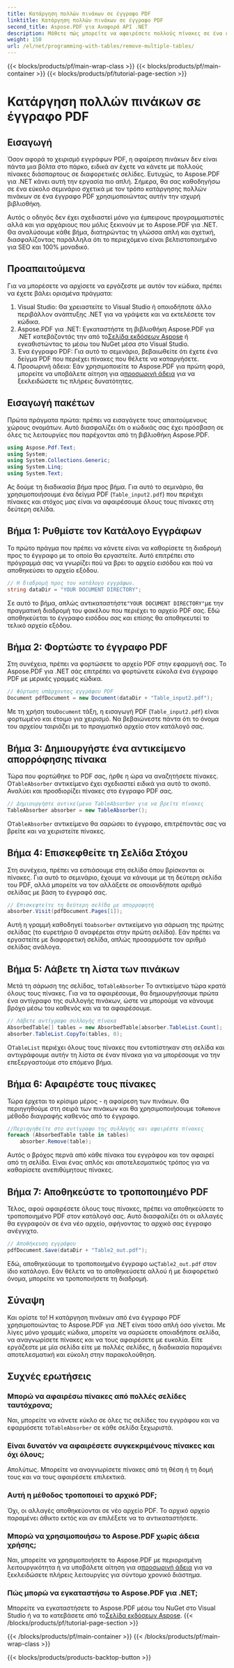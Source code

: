 ```yaml
---
title: Κατάργηση πολλών πινάκων σε έγγραφο PDF
linktitle: Κατάργηση πολλών πινάκων σε έγγραφο PDF
second_title: Aspose.PDF για Αναφορά API .NET
description: Μάθετε πώς μπορείτε να αφαιρέσετε πολλούς πίνακες σε ένα έγγραφο PDF χρησιμοποιώντας το Aspose.PDF για .NET. Οδηγός βήμα προς βήμα με παραδείγματα κώδικα, συχνές ερωτήσεις και λεπτομερείς εξηγήσεις.
weight: 150
url: /el/net/programming-with-tables/remove-multiple-tables/
---
```


{{< blocks/products/pf/main-wrap-class >}}
{{< blocks/products/pf/main-container >}}
{{< blocks/products/pf/tutorial-page-section >}}

# Κατάργηση πολλών πινάκων σε έγγραφο PDF

## Εισαγωγή

Όσον αφορά το χειρισμό εγγράφων PDF, η αφαίρεση πινάκων δεν είναι πάντα μια βόλτα στο πάρκο, ειδικά αν έχετε να κάνετε με πολλούς πίνακες διάσπαρτους σε διαφορετικές σελίδες. Ευτυχώς, το Aspose.PDF για .NET κάνει αυτή την εργασία πιο απλή. Σήμερα, θα σας καθοδηγήσω σε ένα εύκολο σεμινάριο σχετικά με τον τρόπο κατάργησης πολλών πινάκων σε ένα έγγραφο PDF χρησιμοποιώντας αυτήν την ισχυρή βιβλιοθήκη.

Αυτός ο οδηγός δεν έχει σχεδιαστεί μόνο για έμπειρους προγραμματιστές αλλά και για αρχάριους που μόλις ξεκινούν με το Aspose.PDF για .NET. Θα αναλύσουμε κάθε βήμα, διατηρώντας τη γλώσσα απλή και σχετική, διασφαλίζοντας παράλληλα ότι το περιεχόμενο είναι βελτιστοποιημένο για SEO και 100% μοναδικό.

## Προαπαιτούμενα

Για να μπορέσετε να αρχίσετε να εργάζεστε με αυτόν τον κώδικα, πρέπει να έχετε βάλει ορισμένα πράγματα:

1. Visual Studio: Θα χρειαστείτε το Visual Studio ή οποιοδήποτε άλλο περιβάλλον ανάπτυξης .NET για να γράψετε και να εκτελέσετε τον κώδικα.
2. Aspose.PDF για .NET: Εγκαταστήστε τη βιβλιοθήκη Aspose.PDF για .NET κατεβάζοντάς την από το[Σελίδα εκδόσεων Aspose](https://releases.aspose.com/pdf/net/) ή εγκαθιστώντας το μέσω του NuGet μέσα στο Visual Studio.
3. Ένα έγγραφο PDF: Για αυτό το σεμινάριο, βεβαιωθείτε ότι έχετε ένα δείγμα PDF που περιέχει πίνακες που θέλετε να καταργήσετε.
4.  Προσωρινή άδεια: Εάν χρησιμοποιείτε το Aspose.PDF για πρώτη φορά, μπορείτε να υποβάλετε αίτηση για α[προσωρινή άδεια](https://purchase.aspose.com/temporary-license/) για να ξεκλειδώσετε τις πλήρεις δυνατότητες.

## Εισαγωγή πακέτων

Πρώτα πράγματα πρώτα: πρέπει να εισαγάγετε τους απαιτούμενους χώρους ονομάτων. Αυτό διασφαλίζει ότι ο κώδικάς σας έχει πρόσβαση σε όλες τις λειτουργίες που παρέχονται από τη βιβλιοθήκη Aspose.PDF.

```csharp
using Aspose.Pdf.Text;
using System;
using System.Collections.Generic;
using System.Linq;
using System.Text;
```

Ας δούμε τη διαδικασία βήμα προς βήμα. Για αυτό το σεμινάριο, θα χρησιμοποιήσουμε ένα δείγμα PDF (`Table_input2.pdf`) που περιέχει πίνακες και στόχος μας είναι να αφαιρέσουμε όλους τους πίνακες στη δεύτερη σελίδα.

## Βήμα 1: Ρυθμίστε τον Κατάλογο Εγγράφων
Το πρώτο πράγμα που πρέπει να κάνετε είναι να καθορίσετε τη διαδρομή προς το έγγραφο με το οποίο θα εργαστείτε. Αυτό επιτρέπει στο πρόγραμμά σας να γνωρίζει πού να βρει το αρχείο εισόδου και πού να αποθηκεύσει το αρχείο εξόδου.

```csharp
// Η διαδρομή προς τον κατάλογο εγγράφων.
string dataDir = "YOUR DOCUMENT DIRECTORY";
```

 Σε αυτό το βήμα, απλώς αντικαταστήστε`"YOUR DOCUMENT DIRECTORY"`με την πραγματική διαδρομή του φακέλου που περιέχει το αρχείο PDF σας. Εδώ αποθηκεύεται το έγγραφο εισόδου σας και επίσης θα αποθηκευτεί το τελικό αρχείο εξόδου.

## Βήμα 2: Φορτώστε το έγγραφο PDF
Στη συνέχεια, πρέπει να φορτώσετε το αρχείο PDF στην εφαρμογή σας. Το Aspose.PDF για .NET σάς επιτρέπει να φορτώνετε εύκολα ένα έγγραφο PDF με μερικές γραμμές κώδικα.

```csharp
// Φόρτωση υπάρχοντος εγγράφου PDF
Document pdfDocument = new Document(dataDir + "Table_input2.pdf");
```

 Με τη χρήση του`Document` τάξη, η εισαγωγή PDF (`Table_input2.pdf`) είναι φορτωμένο και έτοιμο για χειρισμό. Να βεβαιώνεστε πάντα ότι το όνομα του αρχείου ταιριάζει με το πραγματικό αρχείο στον κατάλογό σας.

## Βήμα 3: Δημιουργήστε ένα αντικείμενο απορρόφησης πίνακα
 Τώρα που φορτώθηκε το PDF σας, ήρθε η ώρα να αναζητήσετε πίνακες. Ο`TableAbsorber` αντικείμενο έχει σχεδιαστεί ειδικά για αυτό το σκοπό. Αναλύει και προσδιορίζει πίνακες στο έγγραφο PDF σας.

```csharp
// Δημιουργήστε αντικείμενο TableAbsorber για να βρείτε πίνακες
TableAbsorber absorber = new TableAbsorber();
```

 Ο`TableAbsorber` αντικείμενο θα σαρώσει το έγγραφο, επιτρέποντάς σας να βρείτε και να χειριστείτε πίνακες.

## Βήμα 4: Επισκεφθείτε τη Σελίδα Στόχου
Στη συνέχεια, πρέπει να εστιάσουμε στη σελίδα όπου βρίσκονται οι πίνακες. Για αυτό το σεμινάριο, έχουμε να κάνουμε με τη δεύτερη σελίδα του PDF, αλλά μπορείτε να τον αλλάξετε σε οποιονδήποτε αριθμό σελίδας με βάση το έγγραφό σας.

```csharp
// Επισκεφτείτε τη δεύτερη σελίδα με απορροφητή
absorber.Visit(pdfDocument.Pages[1]);
```

 Αυτή η γραμμή καθοδηγεί το`absorber` αντικείμενο για σάρωση της πρώτης σελίδας (το ευρετήριο 0 αναφέρεται στην πρώτη σελίδα). Εάν πρέπει να εργαστείτε με διαφορετική σελίδα, απλώς προσαρμόστε τον αριθμό σελίδας ανάλογα.

## Βήμα 5: Λάβετε τη λίστα των πινάκων
 Μετά τη σάρωση της σελίδας, το`TableAbsorber` Το αντικείμενο τώρα κρατά όλους τους πίνακες. Για να τα αφαιρέσουμε, θα δημιουργήσουμε πρώτα ένα αντίγραφο της συλλογής πινάκων, ώστε να μπορούμε να κάνουμε βρόχο μέσω του καθενός και να τα αφαιρέσουμε.

```csharp
// Λάβετε αντίγραφο συλλογής πίνακα
AbsorbedTable[] tables = new AbsorbedTable[absorber.TableList.Count];
absorber.TableList.CopyTo(tables, 0);
```

 Ο`TableList` περιέχει όλους τους πίνακες που εντοπίστηκαν στη σελίδα και αντιγράφουμε αυτήν τη λίστα σε έναν πίνακα για να μπορέσουμε να την επεξεργαστούμε στο επόμενο βήμα.

## Βήμα 6: Αφαιρέστε τους πίνακες
 Τώρα έρχεται το κρίσιμο μέρος - η αφαίρεση των πινάκων. Θα περιηγηθούμε στη σειρά των πινάκων και θα χρησιμοποιήσουμε το`Remove` μέθοδο διαγραφής καθενός από το έγγραφο.

```csharp
//Περιηγηθείτε στο αντίγραφο της συλλογής και αφαιρέστε πίνακες
foreach (AbsorbedTable table in tables)
    absorber.Remove(table);
```

Αυτός ο βρόχος περνά από κάθε πίνακα του εγγράφου και τον αφαιρεί από τη σελίδα. Είναι ένας απλός και αποτελεσματικός τρόπος για να καθαρίσετε ανεπιθύμητους πίνακες.

## Βήμα 7: Αποθηκεύστε το τροποποιημένο PDF
Τέλος, αφού αφαιρέσετε όλους τους πίνακες, πρέπει να αποθηκεύσετε το τροποποιημένο PDF στον κατάλογό σας. Αυτό διασφαλίζει ότι οι αλλαγές θα εγγραφούν σε ένα νέο αρχείο, αφήνοντας το αρχικό σας έγγραφο ανέγγιχτο.

```csharp
// Αποθήκευση εγγράφου
pdfDocument.Save(dataDir + "Table2_out.pdf");
```

 Εδώ, αποθηκεύουμε το τροποποιημένο έγγραφο ως`Table2_out.pdf` στον ίδιο κατάλογο. Εάν θέλετε να το αποθηκεύσετε αλλού ή με διαφορετικό όνομα, μπορείτε να τροποποιήσετε τη διαδρομή.

## Σύναψη

Και ορίστε το! Η κατάργηση πινάκων από ένα έγγραφο PDF χρησιμοποιώντας το Aspose.PDF για .NET είναι τόσο απλή όσο γίνεται. Με λίγες μόνο γραμμές κώδικα, μπορείτε να σαρώσετε οποιαδήποτε σελίδα, να αναγνωρίσετε πίνακες και να τους αφαιρέσετε με ευκολία. Είτε εργάζεστε με μία σελίδα είτε με πολλές σελίδες, η διαδικασία παραμένει αποτελεσματική και εύκολη στην παρακολούθηση.

## Συχνές ερωτήσεις

### Μπορώ να αφαιρέσω πίνακες από πολλές σελίδες ταυτόχρονα;
 Ναι, μπορείτε να κάνετε κύκλο σε όλες τις σελίδες του εγγράφου και να εφαρμόσετε το`TableAbsorber` σε κάθε σελίδα ξεχωριστά.

### Είναι δυνατόν να αφαιρέσετε συγκεκριμένους πίνακες και όχι όλους;
Απολύτως. Μπορείτε να αναγνωρίσετε πίνακες από τη θέση ή τη δομή τους και να τους αφαιρέσετε επιλεκτικά.

### Αυτή η μέθοδος τροποποιεί το αρχικό PDF;
Όχι, οι αλλαγές αποθηκεύονται σε νέο αρχείο PDF. Το αρχικό αρχείο παραμένει άθικτο εκτός και αν επιλέξετε να το αντικαταστήσετε.

### Μπορώ να χρησιμοποιήσω το Aspose.PDF χωρίς άδεια χρήσης;
 Ναι, μπορείτε να χρησιμοποιήσετε το Aspose.PDF με περιορισμένη λειτουργικότητα ή να υποβάλετε αίτηση για α[προσωρινή άδεια](https://purchase.aspose.com/temporary-license/) για να ξεκλειδώσετε πλήρεις λειτουργίες για σύντομο χρονικό διάστημα.

### Πώς μπορώ να εγκαταστήσω το Aspose.PDF για .NET;
 Μπορείτε να εγκαταστήσετε το Aspose.PDF μέσω του NuGet στο Visual Studio ή να το κατεβάσετε από το[Σελίδα εκδόσεων Aspose](https://releases.aspose.com/pdf/net/).
{{< /blocks/products/pf/tutorial-page-section >}}

{{< /blocks/products/pf/main-container >}}
{{< /blocks/products/pf/main-wrap-class >}}

{{< blocks/products/products-backtop-button >}}
